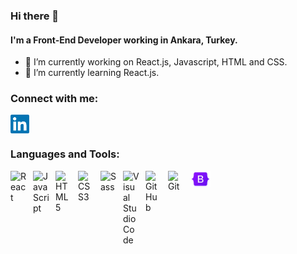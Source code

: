 ### Hi there 👋
#### I'm a Front-End Developer working in Ankara, Turkey.

- 🔭 I’m currently working on React.js, Javascript, HTML and CSS.
- 🌱 I’m currently learning React.js.
### Connect with me:



<a href="https://www.linkedin.com/in/can-kilicc-" target="blank"><img align="center" src="./img/linkedin.png" alt="cankilic" height="30" width="30" /></a>
&nbsp;&nbsp;


### Languages and Tools:
<img align="left" alt="React" width="26px" src="https://cdn.jsdelivr.net/gh/devicons/devicon/icons/react/react-original.svg" style="padding-right:10px;" />

<img align="left" alt="JavaScript" width="26px" src="https://cdn.jsdelivr.net/gh/devicons/devicon/icons/javascript/javascript-original.svg" style="padding-right:10px;" />

<img align="left" alt="HTML5" width="26px" src="https://cdn.jsdelivr.net/gh/devicons/devicon/icons/html5/html5-original.svg" style="padding-right:10px;" />
<img align="left" alt="CSS3" width="26px" src="https://cdn.jsdelivr.net/gh/devicons/devicon/icons/css3/css3-original.svg" style="padding-right:10px;" />
<img align="left" alt="Sass" width="26px" src="https://cdn.jsdelivr.net/gh/devicons/devicon/icons/sass/sass-original.svg" style="padding-right:10px;" />

<img align="left" alt="Visual Studio Code" width="26px" src="https://cdn.jsdelivr.net/gh/devicons/devicon/icons/vscode/vscode-original.svg" style="padding-right:10px;" />
<img align="left" alt="GitHub" width="26px" src="https://user-images.githubusercontent.com/3369400/139448065-39a229ba-4b06-434b-bc67-616e2ed80c8f.png" style="padding-right:10px;" />
<img align="left" alt="Git" width="26px" src="https://cdn.jsdelivr.net/gh/devicons/devicon/icons/git/git-original.svg" style="padding-right:10px;" />
<img align="left" alt="Git" width="32px" height="26px" src="./img/bootstrap.png" style="padding-right:10px;" />

<!--
[![website](./img/linkedin-light.svg)](https://www.linkedin.com/in/can-kilicc-)
[![website](./img/linkedin-dark.svg)](https://www.linkedin.com/in/can-kilicc-)
**cnkilic/cnkilic** is a ✨ _special_ ✨ repository because its `README.md` (this file) appears on your GitHub profile.

Here are some ideas to get you started:
Link for img sources
https://github.com/codeSTACKr/codeSTACKr
- 🔭 I’m currently working on ...React.js, Javascript, HTML and CSS
- 🌱 I’m currently learning ...React.js
- 👯 I’m looking to collaborate on ...
- 🤔 I’m looking for help with ...
- 💬 Ask me about ...
- 📫 How to reach me: ...https://www.linkedin.com/in/can-kilicc-
- 😄 Pronouns: ...
- ⚡ Fun fact: ...
-->
